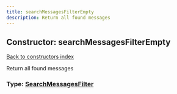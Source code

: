 ```yaml
---
title: searchMessagesFilterEmpty
description: Return all found messages
---
```

## Constructor: searchMessagesFilterEmpty  
[Back to constructors index](index.md)



Return all found messages




### Type: [SearchMessagesFilter](../types/SearchMessagesFilter.md)


